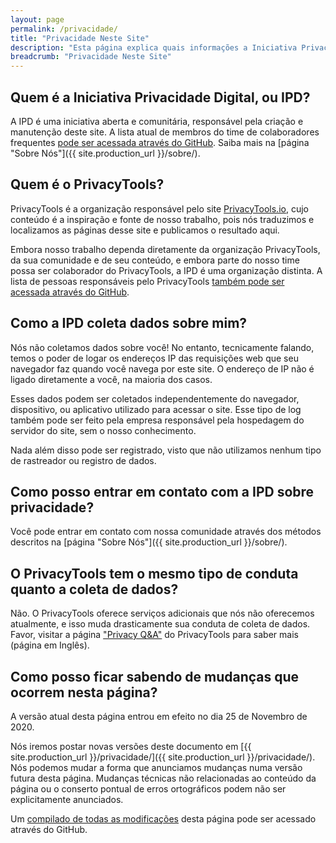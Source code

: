 ```yaml
---
layout: page
permalink: /privacidade/
title: "Privacidade Neste Site"
description: "Esta página explica quais informações a Iniciativa Privacidade Digital e entidades relacionadas coletam sobre seus usuários, o que é feito com essas informações, entre outras coisas."
breadcrumb: "Privacidade Neste Site"
---
```


## Quem é a Iniciativa Privacidade Digital, ou IPD?

A IPD é uma iniciativa aberta e comunitária, responsável pela criação e manutenção deste site. A lista atual de membros do time de colaboradores frequentes [pode ser acessada através do GitHub](https://github.com/orgs/PrivacidadeDigital/people). Saiba mais na [página "Sobre Nós"]({{ site.production_url }}/sobre/).

## Quem é o PrivacyTools?

PrivacyTools é a organização responsável pelo site <a href="https://www.privacytools.io/">PrivacyTools.io</a>, cujo conteúdo é a inspiração e fonte de nosso trabalho, pois nós traduzimos e localizamos as páginas desse site e publicamos o resultado aqui.

Embora nosso trabalho dependa diretamente da organização PrivacyTools, da sua comunidade e de seu conteúdo, e embora parte do nosso time possa ser colaborador do PrivacyTools, a IPD é uma organização distinta. A lista de pessoas responsáveis pelo PrivacyTools [também pode ser acessada através do GitHub](https://github.com/orgs/privacytools/people).

## Como a IPD coleta dados sobre mim?

Nós não coletamos dados sobre você! No entanto, tecnicamente falando, temos o poder de logar os endereços IP das requisições web que seu navegador faz quando você navega por este site. O endereço de IP não é ligado diretamente a você, na maioria dos casos.

Esses dados podem ser coletados independentemente do navegador, dispositivo, ou aplicativo utilizado para acessar o site. Esse tipo de log também pode ser feito pela empresa responsável pela hospedagem do servidor do site, sem o nosso conhecimento.

Nada além disso pode ser registrado, visto que não utilizamos nenhum tipo de rastreador ou registro de dados.

## Como posso entrar em contato com a IPD sobre privacidade?

Você pode entrar em contato com nossa comunidade através dos métodos descritos na [página "Sobre Nós"]({{ site.production_url }}/sobre/).

## O PrivacyTools tem o mesmo tipo de conduta quanto a coleta de dados?

Não. O PrivacyTools oferece serviços adicionais que nós não oferecemos atualmente, e isso muda drasticamente sua conduta de coleta de dados. Favor, visitar a página ["Privacy Q&A"](https://www.privacytools.io/privacy/) do PrivacyTools para saber mais (página em Inglês).

## Como posso ficar sabendo de mudanças que ocorrem nesta página?

A versão atual desta página entrou em efeito no dia 25 de Novembro de 2020.

Nós iremos postar novas versões deste documento em [{{ site.production_url }}/privacidade/]({{ site.production_url }}/privacidade/). Nós podemos mudar a forma que anunciamos mudanças numa versão futura desta página. Mudanças técnicas não relacionadas ao conteúdo da página ou o conserto pontual de erros ortográficos podem não ser explicitamente anunciados.  

Um [compilado de todas as modificações](https://github.com/PrivacidadeDigital/Privacidade.Digital/commits/main/pages/privacy.md) desta página pode ser acessado através do GitHub.
